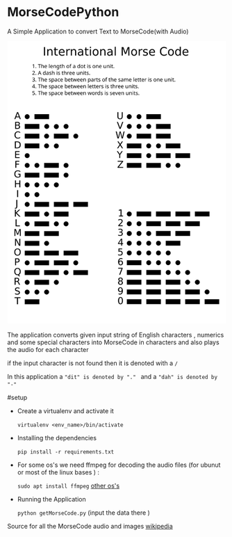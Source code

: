 # MorseCodePython
A Simple Application to convert Text to MorseCode(with Audio)

![alt text](https://github.com/charithreddyv/MorseCodePython/blob/master/Morse_Code/International_Morse_Code.svg)

The application converts given input string of English characters , numerics and some special characters into MorseCode in characters and also plays  the audio for each character

if the input character is not found then it is denoted with a `/`

In this application a ```"dit" is denoted by "." ``` and a ```"dah" is denoted by "-"```

#setup

* Create a virtualenv  and activate it 

  ``` virtualenv <env_name>/bin/activate ```

* Installing the dependencies

  ``` pip install -r requirements.txt ```

* For some os's we need ffmpeg for decoding the audio files (for ubunut or most of the linux bases ) :

  ```sudo apt install ffmpeg``` [other os's](https://github.com/adaptlearning/adapt_authoring/wiki/Installing-FFmpeg)
 * Running the Application
 
   ``` python getMorseCode.py ``` (input the data there )
  
  Source for all the MorseCode audio and images [wikipedia](https://en.wikipedia.org/wiki/Morse_code)

